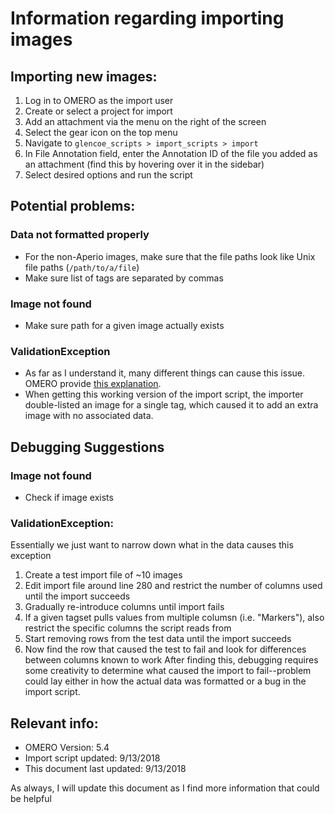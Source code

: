 # Information regarding importing images
## Importing new images:
1. Log in to OMERO as the import user
2. Create or select a project for import
3. Add an attachment via the menu on the right of the screen
4. Select the gear icon on the top menu
5. Navigate to `glencoe_scripts > import_scripts > import`
6. In File Annotation field, enter the Annotation ID of the file you added as an attachment (find this by hovering over it in the sidebar)
7. Select desired options and run the script

## Potential problems:
### Data not formatted properly
 - For the non-Aperio images, make sure that the file paths look like Unix file paths (`/path/to/a/file`)
 - Make sure list of tags are separated by commas

### Image not found
 - Make sure path for a given image actually exists
 
### ValidationException
 - As far as I understand it, many different things can cause this issue. OMERO provide [this explanation](https://docs.openmicroscopy.org/omero/5.4.0/developers/Modules/ExceptionHandling.html#hierarchy).
 - When getting this working version of the import script, the importer double-listed an image for a single tag, which caused it to add an extra image with no associated data.
 
## Debugging Suggestions

### Image not found
 - Check if image exists
 
### ValidationException:
Essentially we just want to narrow down what in the data causes this exception
 1. Create a test import file of ~10 images
 2. Edit import file around line 280 and restrict the number of columns used until the import succeeds
 3. Gradually re-introduce columns until import fails
 4. If a given tagset pulls values from multiple columsn (i.e. "Markers"), also restrict the specific columns the script reads from
 5. Start removing rows from the test data until the import succeeds
 6. Now find the row that caused the test to fail and look for differences between columns known to work
After finding this, debugging requires some creativity to determine what caused the import to fail--problem could lay either in how the actual data was formatted or a bug in the import script.
 
 ## Relevant info:
  - OMERO Version: 5.4
  - Import script updated: 9/13/2018
  - This document last updated: 9/13/2018
  
 As always, I will update this document as I find more information that could be helpful
